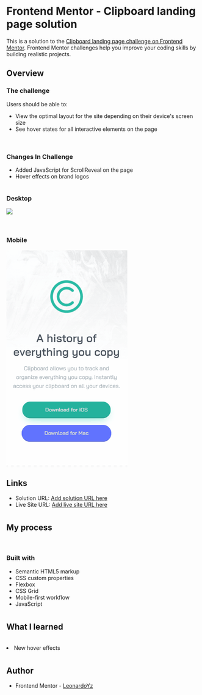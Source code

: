 # Frontend Mentor - Clipboard landing page solution

This is a solution to the [Clipboard landing page challenge on Frontend Mentor](https://www.frontendmentor.io/challenges/clipboard-landing-page-5cc9bccd6c4c91111378ecb9). Frontend Mentor challenges help you improve your coding skills by building realistic projects.

## Overview

### The challenge

Users should be able to:

- View the optimal layout for the site depending on their device's screen size
- See hover states for all interactive elements on the page

<br>

### Changes In Challenge

- Added JavaScript for ScrollReveal on the page
- Hover effects on brand logos

#

### Desktop

![](https://github.com/LeonardoYz/clipboard-landing-page/blob/main/README-files/page-preview.gif)

<br>

### Mobile

![](https://github.com/LeonardoYz/clipboard-landing-page/blob/main/README-files/page-preview-mobile.gif)

## Links

- Solution URL: [Add solution URL here](https://your-solution-url.com)
- Live Site URL: [Add live site URL here](https://your-live-site-url.com)

#

## My process

<br>

### Built with

- Semantic HTML5 markup
- CSS custom properties
- Flexbox
- CSS Grid
- Mobile-first workflow
- JavaScript

#

## What I learned

<br>
<li>New hover effects</li>

#

## Author

- Frontend Mentor - [LeonardoYz](https://www.frontendmentor.io/profile/GodlyCodex)
